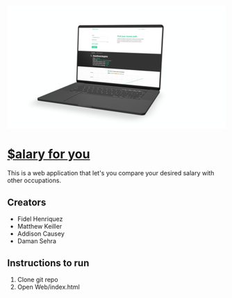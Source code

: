 ![Salary for you Landing](Media/landing.png)
# [$alary for you](https://webpages.uncc.edu/fhenriqu/salary-for-you/index.html "Salary for you website link") #
This is a web application that let's you compare your desired salary with other occupations.

## Creators
* Fidel Henriquez
* Matthew Keiller
* Addison Causey
* Daman Sehra

## Instructions to run
1. Clone git repo
2. Open Web/index.html

